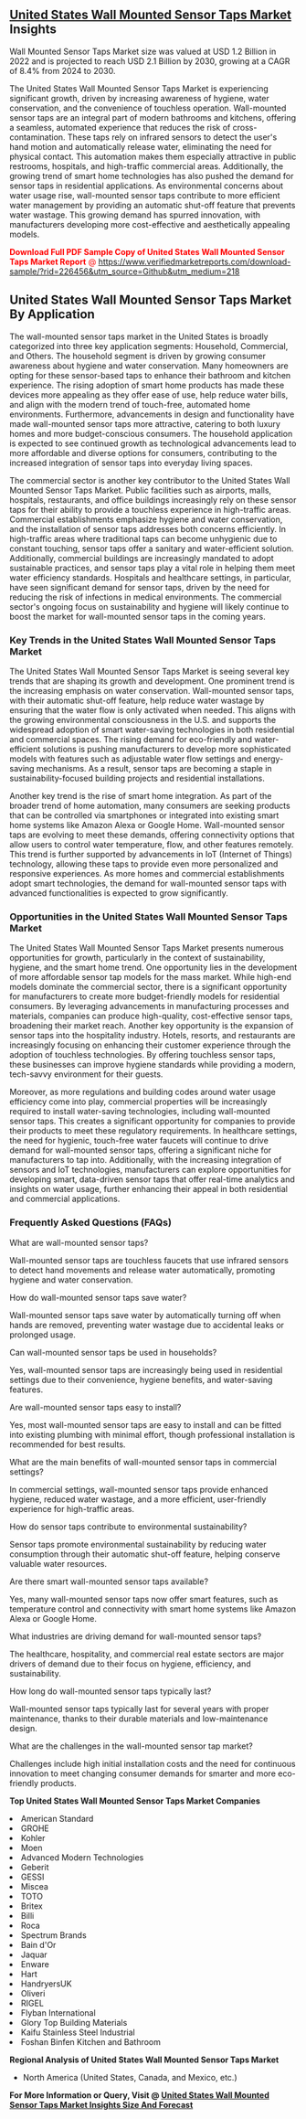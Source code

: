 <h2><a href="https://www.verifiedmarketreports.com/download-sample/?rid=226456&amp;utm_source=Github&amp;utm_medium=218" target="_blank">United States Wall Mounted Sensor Taps Market</a> Insights</h2><p>Wall Mounted Sensor Taps Market size was valued at USD 1.2 Billion in 2022 and is projected to reach USD 2.1 Billion by 2030, growing at a CAGR of 8.4% from 2024 to 2030.</p><p><p>The United States Wall Mounted Sensor Taps Market is experiencing significant growth, driven by increasing awareness of hygiene, water conservation, and the convenience of touchless operation. Wall-mounted sensor taps are an integral part of modern bathrooms and kitchens, offering a seamless, automated experience that reduces the risk of cross-contamination. These taps rely on infrared sensors to detect the user's hand motion and automatically release water, eliminating the need for physical contact. This automation makes them especially attractive in public restrooms, hospitals, and high-traffic commercial areas. Additionally, the growing trend of smart home technologies has also pushed the demand for sensor taps in residential applications. As environmental concerns about water usage rise, wall-mounted sensor taps contribute to more efficient water management by providing an automatic shut-off feature that prevents water wastage. This growing demand has spurred innovation, with manufacturers developing more cost-effective and aesthetically appealing models. <p><span class=""><span style="color: #ff0000;"><strong>Download Full PDF Sample Copy of United States Wall Mounted Sensor Taps Market Report</strong> @ </span><a href="https://www.verifiedmarketreports.com/download-sample/?rid=226456&amp;utm_source=Github&amp;utm_medium=218" target="_blank">https://www.verifiedmarketreports.com/download-sample/?rid=226456&amp;utm_source=Github&amp;utm_medium=218</a></span></p></p> <h2>United States Wall Mounted Sensor Taps Market By Application</h2> <p>The wall-mounted sensor taps market in the United States is broadly categorized into three key application segments: Household, Commercial, and Others. The household segment is driven by growing consumer awareness about hygiene and water conservation. Many homeowners are opting for these sensor-based taps to enhance their bathroom and kitchen experience. The rising adoption of smart home products has made these devices more appealing as they offer ease of use, help reduce water bills, and align with the modern trend of touch-free, automated home environments. Furthermore, advancements in design and functionality have made wall-mounted sensor taps more attractive, catering to both luxury homes and more budget-conscious consumers. The household application is expected to see continued growth as technological advancements lead to more affordable and diverse options for consumers, contributing to the increased integration of sensor taps into everyday living spaces. <p>The commercial sector is another key contributor to the United States Wall Mounted Sensor Taps Market. Public facilities such as airports, malls, hospitals, restaurants, and office buildings increasingly rely on these sensor taps for their ability to provide a touchless experience in high-traffic areas. Commercial establishments emphasize hygiene and water conservation, and the installation of sensor taps addresses both concerns efficiently. In high-traffic areas where traditional taps can become unhygienic due to constant touching, sensor taps offer a sanitary and water-efficient solution. Additionally, commercial buildings are increasingly mandated to adopt sustainable practices, and sensor taps play a vital role in helping them meet water efficiency standards. Hospitals and healthcare settings, in particular, have seen significant demand for sensor taps, driven by the need for reducing the risk of infections in medical environments. The commercial sector's ongoing focus on sustainability and hygiene will likely continue to boost the market for wall-mounted sensor taps in the coming years. <h3>Key Trends in the United States Wall Mounted Sensor Taps Market</h3> <p>The United States Wall Mounted Sensor Taps Market is seeing several key trends that are shaping its growth and development. One prominent trend is the increasing emphasis on water conservation. Wall-mounted sensor taps, with their automatic shut-off feature, help reduce water wastage by ensuring that the water flow is only activated when needed. This aligns with the growing environmental consciousness in the U.S. and supports the widespread adoption of smart water-saving technologies in both residential and commercial spaces. The rising demand for eco-friendly and water-efficient solutions is pushing manufacturers to develop more sophisticated models with features such as adjustable water flow settings and energy-saving mechanisms. As a result, sensor taps are becoming a staple in sustainability-focused building projects and residential installations. <p>Another key trend is the rise of smart home integration. As part of the broader trend of home automation, many consumers are seeking products that can be controlled via smartphones or integrated into existing smart home systems like Amazon Alexa or Google Home. Wall-mounted sensor taps are evolving to meet these demands, offering connectivity options that allow users to control water temperature, flow, and other features remotely. This trend is further supported by advancements in IoT (Internet of Things) technology, allowing these taps to provide even more personalized and responsive experiences. As more homes and commercial establishments adopt smart technologies, the demand for wall-mounted sensor taps with advanced functionalities is expected to grow significantly. <h3>Opportunities in the United States Wall Mounted Sensor Taps Market</h3> <p>The United States Wall Mounted Sensor Taps Market presents numerous opportunities for growth, particularly in the context of sustainability, hygiene, and the smart home trend. One opportunity lies in the development of more affordable sensor tap models for the mass market. While high-end models dominate the commercial sector, there is a significant opportunity for manufacturers to create more budget-friendly models for residential consumers. By leveraging advancements in manufacturing processes and materials, companies can produce high-quality, cost-effective sensor taps, broadening their market reach. Another key opportunity is the expansion of sensor taps into the hospitality industry. Hotels, resorts, and restaurants are increasingly focusing on enhancing their customer experience through the adoption of touchless technologies. By offering touchless sensor taps, these businesses can improve hygiene standards while providing a modern, tech-savvy environment for their guests. <p>Moreover, as more regulations and building codes around water usage efficiency come into play, commercial properties will be increasingly required to install water-saving technologies, including wall-mounted sensor taps. This creates a significant opportunity for companies to provide their products to meet these regulatory requirements. In healthcare settings, the need for hygienic, touch-free water faucets will continue to drive demand for wall-mounted sensor taps, offering a significant niche for manufacturers to tap into. Additionally, with the increasing integration of sensors and IoT technologies, manufacturers can explore opportunities for developing smart, data-driven sensor taps that offer real-time analytics and insights on water usage, further enhancing their appeal in both residential and commercial applications. <h3>Frequently Asked Questions (FAQs)</h3> <p>What are wall-mounted sensor taps? </p> <p>Wall-mounted sensor taps are touchless faucets that use infrared sensors to detect hand movements and release water automatically, promoting hygiene and water conservation. </p> <p>How do wall-mounted sensor taps save water? </p> <p>Wall-mounted sensor taps save water by automatically turning off when hands are removed, preventing water wastage due to accidental leaks or prolonged usage. </p> <p>Can wall-mounted sensor taps be used in households? </p> <p>Yes, wall-mounted sensor taps are increasingly being used in residential settings due to their convenience, hygiene benefits, and water-saving features. </p> <p>Are wall-mounted sensor taps easy to install? </p> <p>Yes, most wall-mounted sensor taps are easy to install and can be fitted into existing plumbing with minimal effort, though professional installation is recommended for best results. </p> <p>What are the main benefits of wall-mounted sensor taps in commercial settings? </p> <p>In commercial settings, wall-mounted sensor taps provide enhanced hygiene, reduced water wastage, and a more efficient, user-friendly experience for high-traffic areas. </p> <p>How do sensor taps contribute to environmental sustainability? </p> <p>Sensor taps promote environmental sustainability by reducing water consumption through their automatic shut-off feature, helping conserve valuable water resources. </p> <p>Are there smart wall-mounted sensor taps available? </p> <p>Yes, many wall-mounted sensor taps now offer smart features, such as temperature control and connectivity with smart home systems like Amazon Alexa or Google Home. </p> <p>What industries are driving demand for wall-mounted sensor taps? </p> <p>The healthcare, hospitality, and commercial real estate sectors are major drivers of demand due to their focus on hygiene, efficiency, and sustainability. </p> <p>How long do wall-mounted sensor taps typically last? </p> <p>Wall-mounted sensor taps typically last for several years with proper maintenance, thanks to their durable materials and low-maintenance design. </p> <p>What are the challenges in the wall-mounted sensor tap market? </p> <p>Challenges include high initial installation costs and the need for continuous innovation to meet changing consumer demands for smarter and more eco-friendly products. </p></p><p><strong>Top United States Wall Mounted Sensor Taps Market Companies</strong></p><div data-test-id=""><p><li>American Standard</li><li> GROHE</li><li> Kohler</li><li> Moen</li><li> Advanced Modern Technologies</li><li> Geberit</li><li> GESSI</li><li> Miscea</li><li> TOTO</li><li> Britex</li><li> Billi</li><li> Roca</li><li> Spectrum Brands</li><li> Bain d'Or</li><li> Jaquar</li><li> Enware</li><li> Hart</li><li> HandryersUK</li><li> Oliveri</li><li> RIGEL</li><li> Flyban International</li><li> Glory Top Building Materials</li><li> Kaifu Stainless Steel Industrial</li><li> Foshan Binfen Kitchen and Bathroom</li></p><div><strong>Regional Analysis of&nbsp;United States Wall Mounted Sensor Taps Market</strong></div><ul><li dir="ltr"><p dir="ltr">North America&nbsp;(United States, Canada, and Mexico, etc.)</p></li></ul><p><strong>For More Information or Query, Visit @&nbsp;</strong><strong><a href="https://www.verifiedmarketreports.com/product/wall-mounted-sensor-taps-market/?utm_source=Github&amp;utm_medium=218" target="_blank">United States Wall Mounted Sensor Taps Market Insights Size And Forecast</a></strong></p></div>
